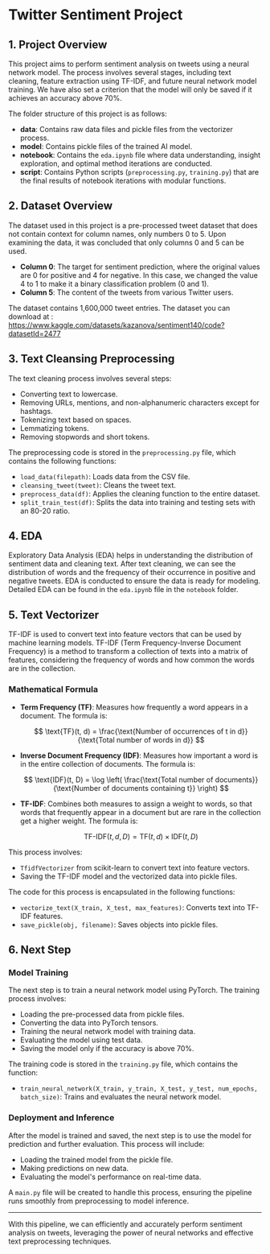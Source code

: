 
# Twitter Sentiment Project

## 1. Project Overview

This project aims to perform sentiment analysis on tweets using a neural network model. The process involves several stages, including text cleaning, feature extraction using TF-IDF, and future neural network model training. We have also set a criterion that the model will only be saved if it achieves an accuracy above 70%.

The folder structure of this project is as follows:

- **data**: Contains raw data files and pickle files from the vectorizer process.
- **model**: Contains pickle files of the trained AI model.
- **notebook**: Contains the `eda.ipynb` file where data understanding, insight exploration, and optimal method iterations are conducted.
- **script**: Contains Python scripts (`preprocessing.py`, `training.py`) that are the final results of notebook iterations with modular functions.

## 2. Dataset Overview

The dataset used in this project is a pre-processed tweet dataset that does not contain context for column names, only numbers 0 to 5. Upon examining the data, it was concluded that only columns 0 and 5 can be used.

- **Column 0**: The target for sentiment prediction, where the original values are 0 for positive and 4 for negative. In this case, we changed the value 4 to 1 to make it a binary classification problem (0 and 1).
- **Column 5**: The content of the tweets from various Twitter users.

The dataset contains 1,600,000 tweet entries.
The dataset you can download at : https://www.kaggle.com/datasets/kazanova/sentiment140/code?datasetId=2477


## 3. Text Cleansing Preprocessing

The text cleaning process involves several steps:
- Converting text to lowercase.
- Removing URLs, mentions, and non-alphanumeric characters except for hashtags.
- Tokenizing text based on spaces.
- Lemmatizing tokens.
- Removing stopwords and short tokens.

The preprocessing code is stored in the `preprocessing.py` file, which contains the following functions:
- `load_data(filepath)`: Loads data from the CSV file.
- `cleansing_tweet(tweet)`: Cleans the tweet text.
- `preprocess_data(df)`: Applies the cleaning function to the entire dataset.
- `split_train_test(df)`: Splits the data into training and testing sets with an 80-20 ratio.

## 4. EDA

Exploratory Data Analysis (EDA) helps in understanding the distribution of sentiment data and cleaning text. After text cleaning, we can see the distribution of words and the frequency of their occurrence in positive and negative tweets. EDA is conducted to ensure the data is ready for modeling. Detailed EDA can be found in the `eda.ipynb` file in the `notebook` folder.

## 5. Text Vectorizer

TF-IDF is used to convert text into feature vectors that can be used by machine learning models. TF-IDF (Term Frequency-Inverse Document Frequency) is a method to transform a collection of texts into a matrix of features, considering the frequency of words and how common the words are in the collection.

### Mathematical Formula

- **Term Frequency (TF)**: Measures how frequently a word appears in a document. The formula is:

  $$
  \text{TF}(t, d) = \frac{\text{Number of occurrences of t in d}}{\text{Total number of words in d}}
  $$

- **Inverse Document Frequency (IDF)**: Measures how important a word is in the entire collection of documents. The formula is:

  $$
  \text{IDF}(t, D) = \log \left( \frac{\text{Total number of documents}}{\text{Number of documents containing t}} \right)
  $$

- **TF-IDF**: Combines both measures to assign a weight to words, so that words that frequently appear in a document but are rare in the collection get a higher weight. The formula is:

  $$
  \text{TF-IDF}(t, d, D) = \text{TF}(t, d) \times \text{IDF}(t, D)
  $$

This process involves:
- `TfidfVectorizer` from scikit-learn to convert text into feature vectors.
- Saving the TF-IDF model and the vectorized data into pickle files.

The code for this process is encapsulated in the following functions:
- `vectorize_text(X_train, X_test, max_features)`: Converts text into TF-IDF features.
- `save_pickle(obj, filename)`: Saves objects into pickle files.

## 6. Next Step

### Model Training

The next step is to train a neural network model using PyTorch. The training process involves:
- Loading the pre-processed data from pickle files.
- Converting the data into PyTorch tensors.
- Training the neural network model with training data.
- Evaluating the model using test data.
- Saving the model only if the accuracy is above 70%.

The training code is stored in the `training.py` file, which contains the function:
- `train_neural_network(X_train, y_train, X_test, y_test, num_epochs, batch_size)`: Trains and evaluates the neural network model.

### Deployment and Inference

After the model is trained and saved, the next step is to use the model for prediction and further evaluation. This process will include:
- Loading the trained model from the pickle file.
- Making predictions on new data.
- Evaluating the model's performance on real-time data.

A `main.py` file will be created to handle this process, ensuring the pipeline runs smoothly from preprocessing to model inference.

---

With this pipeline, we can efficiently and accurately perform sentiment analysis on tweets, leveraging the power of neural networks and effective text preprocessing techniques.

